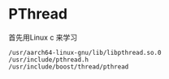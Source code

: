 # PThread
首先用Linux c 来学习 <Pthread Programming>

```shell
/usr/aarch64-linux-gnu/lib/libpthread.so.0
/usr/include/pthread.h
/usr/include/boost/thread/pthread

```
